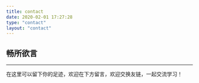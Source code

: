 ```yaml
---
title: contact
date: 2020-02-01 17:27:28
type: "contact"
layout: "contact"
---
```


## 畅所欲言

---
在这里可以留下你的足迹，欢迎在下方留言，欢迎交换友链，一起交流学习！